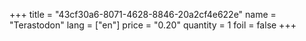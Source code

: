 +++
title = "43cf30a6-8071-4628-8846-20a2cf4e622e"
name = "Terastodon"
lang = ["en"]
price = "0.20"
quantity = 1
foil = false
+++
